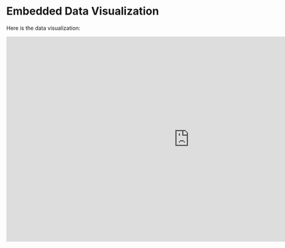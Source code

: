 # Embedded Data Visualization

Here is the data visualization:

<iframe src="https://data-viewer.oecd.org?chartId=d9a1e503-528a-42bc-b50b-3f670aff1254"
        style="border: none; width: 960px; height: 540px;"
        allowfullscreen="true">
</iframe>

